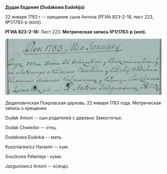 **Дудак Евдокия (Dudakowa Eudokija)**

22 января 1783 г -- крещение сына Антона (РГИА 823-2-18, лист 223,
№1/1783-р (коп)).

**РГИА 823-2-18:** Лист 223. **Метрическая запись №1/1783-р (коп).**

![](./media/630200670653549a4e9c4938cea616e59158e1bd.png)

Дедиловичская Покровская церковь. 22 января 1783 года. Метрическая
запись о крещении.

Dudak Antoni -- сын родителей с деревни Замосточье.

Dudak Chwiedor -- отец.

Dudakowa Eudokia -- мать.

Kuszniarewicz Harasim -- кум.

Suszkowa Pałanieja - кума.

Jazgunowicz Antoni -- ксёндз.
